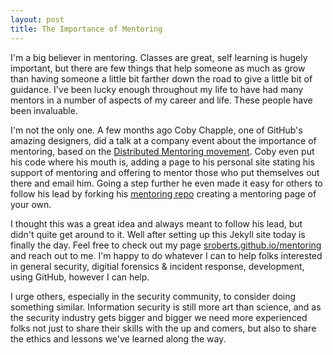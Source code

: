 ```yaml
---
layout: post
title: The Importance of Mentoring
---
```

I'm a big believer in mentoring. Classes are great, self learning is hugely important, but there are few things that help someone as much as grow than having someone a little bit farther down the road to give a little bit of guidance. I've been lucky enough throughout my life to have had many mentors in a number of aspects of my career and life. These people have been invaluable.

I'm not the only one. A few months ago Coby Chapple, one of GitHub's amazing designers, did a talk at a company event about the importance of mentoring, based on the [Distributed Mentoring movement](http://mentoring.is). Coby even put his code where his mouth is, adding a page to his personal site stating his support of mentoring and offering to mentor those who put themselves out there and email him. Going a step further he even made it easy for others to follow his lead by forking his [mentoring repo](https://github.com/cobyism/mentoring) creating a mentoring page of your own.

I thought this was a great idea and always meant to follow his lead, but didn't quite get around to it. Well after setting up this Jekyll site today is finally the day. Feel free to check out my page [sroberts.github.io/mentoring](http://sroberts.github.io/mentoring/) and reach out to me. I'm happy to do whatever I can to help folks interested in general security, digitial forensics & incident response, development, using GitHub, however I can help.

I urge others, especially in the security community, to consider doing something similar. Information security is still more art than science, and as the security industry gets bigger and bigger we need more experienced folks not just to share their skills with the up and comers, but also to share the ethics and lessons we've learned along the way.